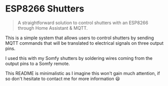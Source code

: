 # ESP8266 Shutters

> A straightforward solution to control shutters with an ESP8266 through Home Assistant & MQTT.

This is a simple system that allows users to control shutters by sending MQTT commands that will
be translated to electrical signals on three output pins.

I used this with my Somfy shutters by soldering wires coming from the output pins to a Somfy 
remote.

This README is minimalistic as I imagine this won't gain much attention, if so don't hesitate
to contact me for more information 😃